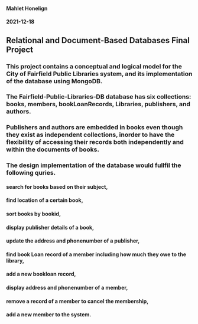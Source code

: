 
#### Mahlet Honelign
#### 2021-12-18
## Relational and Document-Based Databases Final Project
### This project contains a conceptual and logical model for the City of Fairfield Public Libraries system, and its implementation of the database using MongoDB.
### The Fairfield-Public-Libraries-DB database has six collections: books, members, bookLoanRecords, Libraries, publishers, and authors.
### Publishers and authors are embedded in books even though they exist as independent collections, inorder to have the flexibility of accessing their records both independently and within the documents of books.
### The design implementation of the database would fullfil the following quries.
#### search for books based on their subject, 
#### find location of a certain book,
#### sort books by bookid,
#### display publisher details of a book,
#### update the address and phonenumber of a publisher,
#### find book Loan record of a member including how much they owe to the library,
#### add a new bookloan record,
#### display address and phonenumber of a member,
#### remove a record of a member to cancel the membership, 
#### add a new member to the system.

